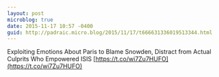 ```yaml
---
layout: post
microblog: true
date: 2015-11-17 10:57 -0400
guid: http://padraic.micro.blog/2015/11/17/t666631336019513344.html
---
```

Exploiting Emotions About Paris to Blame Snowden, Distract from Actual Culprits Who Empowered ISIS [https://t.co/wi7Zu7HUFO](https://t.co/wi7Zu7HUFO)
